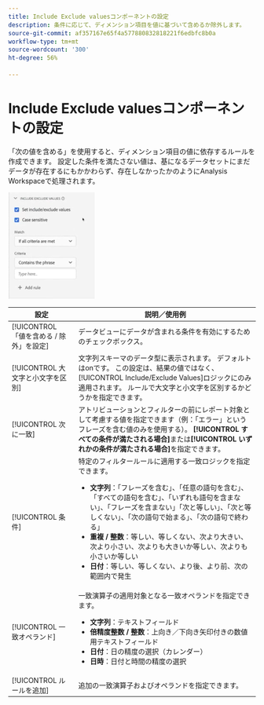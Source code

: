 ```yaml
---
title: Include Exclude valuesコンポーネントの設定
description: 条件に応じて、ディメンション項目を値に基づいて含めるか除外します。
source-git-commit: af357167e65f4a577880832818221f6edbfc8b0a
workflow-type: tm+mt
source-wordcount: '300'
ht-degree: 56%

---
```



# Include Exclude valuesコンポーネントの設定

「次の値を含める」を使用すると、ディメンション項目の値に依存するルールを作成できます。 設定した条件を満たさない値は、基になるデータセットにまだデータが存在するにもかかわらず、存在しなかったかのようにAnalysis Workspaceで処理されます。

![Include exclude](../assets/include-exclude.png)

| 設定 | 説明／使用例 |
| --- | --- |
| [!UICONTROL 「値を含める / 除外」を設定] | データビューにデータが含まれる条件を有効にするためのチェックボックス。 |
| [!UICONTROL 大文字と小文字を区別] | 文字列スキーマのデータ型に表示されます。 デフォルトはonです。 この設定は、結果の値ではなく、[!UICONTROL Include/Exclude Values]ロジックにのみ適用されます。 ルールで大文字と小文字を区別するかどうかを指定できます。 |
| [!UICONTROL 次に一致] | アトリビューションとフィルターの前にレポート対象として考慮する値を指定できます（例：「エラー」というフレーズを含む値のみを使用する）。 **[!UICONTROL すべての条件が満たされる場合]**&#x200B;または&#x200B;**[!UICONTROL いずれかの条件が満たされる場合]**&#x200B;を指定できます。 |
| [!UICONTROL 条件] | 特定のフィルタールールに適用する一致ロジックを指定できます。<ul><li>**文字列**：「フレーズを含む」、「任意の語句を含む」、「すべての語句を含む」、「いずれも語句を含まない」、「フレーズを含まない」「次と等しい」、「次と等しくない」、「次の語句で始まる」、「次の語句で終わる」</li><li>**重複 / 整数**：等しい、等しくない、次より大きい、次より小さい、次よりも大きいか等しい、次よりも小さいか等しい</li><li>**日付**：等しい、等しくない、より後、より前、次の範囲内で発生</li></ul> |
| [!UICONTROL 一致オペランド] | 一致演算子の適用対象となる一致オペランドを指定できます。<ul><li>**文字列**：テキストフィールド</li><li>**倍精度整数 / 整数**：上向き／下向き矢印付きの数値用テキストフィールド</li><li>**日付**：日の精度の選択（カレンダー）</li><li>**日時**：日付と時間の精度の選択</li></ul> |
| [!UICONTROL ルールを追加] | 追加の一致演算子およびオペランドを指定できます。 |

